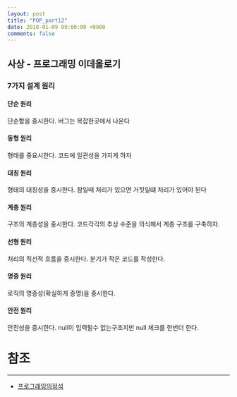 ```yaml
---
layout: post
title: "POP_part12"
date: 2018-01-09 09:00:00 +0900
comments: false
---
```


## 사상 - 프로그래밍 이데올로기

### 7가지 설계 원리

#### 단순 원리

단순함을 중시한다. 버그는 복잡한곳에서 나온다

#### 동형 원리

형태를 중요시한다. 코드에 일관성을 가지게 하자

#### 대칭 원리

형태의 대칭성을 중시한다. 참일때 처리가 있으면 거짓일떄 처리가 있어야 된다

#### 계층 원리

구조의 계층성을 중시한다. 코드각각의 추상 수준을 의식해서 계층 구조를 구축하자.

#### 선형 원리

처리의 직선적 흐름을 중시한다. 분기가 작은 코드를 작성한다.

#### 명증 원리

로직의 명증성(확실하게 증명)을 중시한다.

#### 안전 원리

안전성을 중시한다. null이 입력될수 없는구조지만 null 체크를 한번더 한다.


# 참조 
-----
* [프로그래밍의정석](http://www.yes24.com/24/Goods/55254076?Acode=101)
